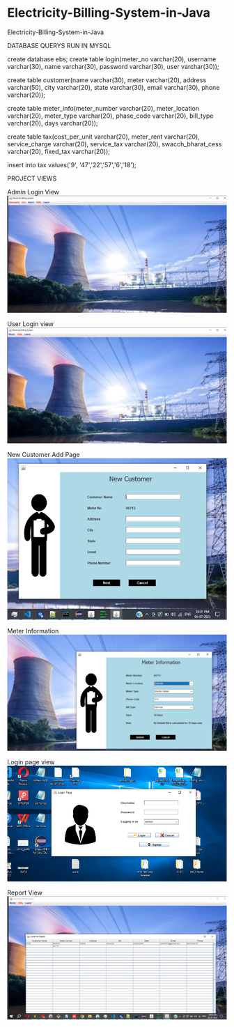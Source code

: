 # Electricity-Billing-System-in-Java
Electricity-Billing-System-in-Java



DATABASE QUERYS RUN IN MYSQL 


create database ebs;
create table login(meter_no varchar(20), username varchar(30), name varchar(30), password varchar(30), user varchar(30));



create table customer(name varchar(30), meter varchar(20), address varchar(50), city varchar(20), state varchar(30), email varchar(30), phone varchar(20));



create table meter_info(meter_number varchar(20), meter_location varchar(20), meter_type varchar(20), phase_code varchar(20), bill_type varchar(20), days varchar(20));



create table tax(cost_per_unit varchar(20), meter_rent varchar(20), service_charge varchar(20), service_tax varchar(20), swacch_bharat_cess varchar(20), fixed_tax varchar(20));



insert into tax values('9', '47','22','57','6','18');




PROJECT VIEWS 

Admin Login View 
![Electricity-Billing-System-in-java](/public/1.png)

User Login view 
![Electricity-Billing-System-in-java](/public/2.png)

New Customer Add Page 
![Electricity-Billing-System-in-java](/public/3.png)

Meter Information 
![Electricity-Billing-System-in-java](/public/4.png)

Login page view 
![Electricity-Billing-System-in-java](/public/5.png)

Report View 
![Electricity-Billing-System-in-java](/public/6.png)
